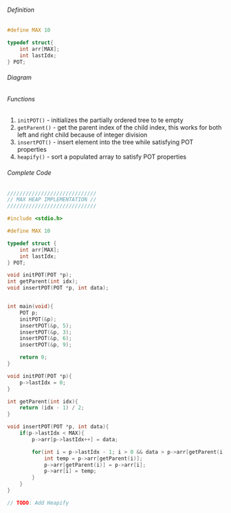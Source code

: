 ###### Definition
```c
#define MAX 10

typedef struct{
    int arr[MAX];
    int lastIdx;
} POT;
```

###### Diagram


###### Functions
1. `initPOT()` - initializes the partially ordered tree to te empty
2. `getParent()` - get the parent index of the child index, this works for both left and right child because of integer division
3. `insertPOT()` - insert element into the tree while satisfying POT properties
4. `heapify()` - sort a populated array to satisfy POT properties

###### Complete Code
```c
/////////////////////////////
// MAX HEAP IMPLEMENTATION //
/////////////////////////////

#include <stdio.h>

#define MAX 10

typedef struct {
    int arr[MAX];
    int lastIdx;
} POT;

void initPOT(POT *p);
int getParent(int idx);
void insertPOT(POT *p, int data);


int main(void){
    POT p;
    initPOT(&p);
    insertPOT(&p, 5);
    insertPOT(&p, 3);
    insertPOT(&p, 6);
    insertPOT(&p, 9);

    return 0;
}

void initPOT(POT *p){
    p->lastIdx = 0;
}

int getParent(int idx){
    return (idx - 1) / 2;
}

void insertPOT(POT *p, int data){
    if(p->lastIdx < MAX){
        p->arr[p->lastIdx++] = data;

        for(int i = p->lastIdx - 1; i > 0 && data > p->arr[getParent(i)]; i = getParent(i)){
            int temp = p->arr[getParent(i)];
            p->arr[getParent(i)] = p->arr[i];
            p->arr[i] = temp;
        }
    }
}

// TODO: Add Heapify
```
